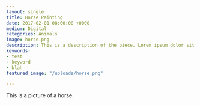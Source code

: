 ```yaml
---
layout: single
title: Horse Painting
date: 2017-02-01 08:00:00 +0000
medium: Digital
categories: Animals
image: horse.png
description: This is a description of the piece. Lorem ipsum dolor sit amet.
keywords:
- test
- keyword
- blah
featured_image: "/uploads/horse.png"

---
```

This is a picture of a horse.